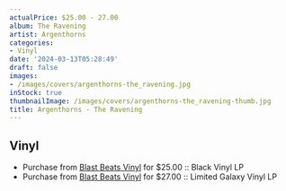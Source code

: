 ```yaml
---
actualPrice: $25.00 - 27.00
album: The Ravening
artist: Argenthorns
categories:
- Vinyl
date: '2024-03-13T05:28:49'
draft: false
images:
- /images/covers/argenthorns-the_ravening.jpg
inStock: true
thumbnailImage: /images/covers/argenthorns-the_ravening-thumb.jpg
title: Argenthorns - The Ravening
---
```


## Vinyl
* Purchase from [Blast Beats Vinyl](https://blastbeatsvinyl.com/products/argenthorns-the-ravening-black-vinyl-lp) for $25.00 :: Black Vinyl LP
* Purchase from [Blast Beats Vinyl](https://blastbeatsvinyl.com/products/argenthorns-the-ravening-limited-galaxy-vinyl-lp) for $27.00 :: Limited Galaxy Vinyl LP
